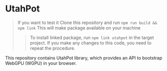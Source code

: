 # UtahPot

> If you want to test it
> Clone this repository and run `npm run build && npm link`
> This will make package available on your machine
> > To install linked package, run `npm link utahpot` in the target project.
> > If you make any changes to this code, you need to repeat the procedure.

This repository contains UtahPot library, which
provides an API to bootstrap WebGPU (WGPU) in your browser.
